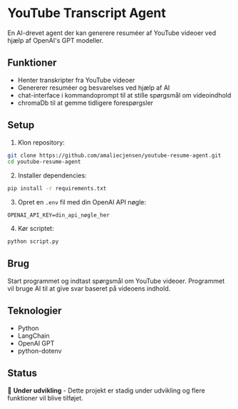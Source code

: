 # YouTube Transcript Agent

En AI-drevet agent der kan generere resuméer af YouTube videoer ved hjælp af OpenAI's GPT modeller.

## Funktioner

- Henter transkripter fra YouTube videoer
- Genererer resuméer og besvarelses ved hjælp af AI
- chat-interface i kommandoprompt til at stille spørgsmål om videoindhold
- chromaDb til at gemme tidligere forespørgsler 

## Setup

1. Klon repository:
```bash
git clone https://github.com/amaliecjensen/youtube-resume-agent.git
cd youtube-resume-agent
```

2. Installer dependencies:
```bash
pip install -r requirements.txt
```

3. Opret en `.env` fil med din OpenAI API nøgle:
```
OPENAI_API_KEY=din_api_nøgle_her
```

4. Kør scriptet:
```bash
python script.py
```

## Brug

Start programmet og indtast spørgsmål om YouTube videoer. Programmet vil bruge AI til at give svar baseret på videoens indhold.

## Teknologier

- Python
- LangChain
- OpenAI GPT
- python-dotenv

## Status

🚧 **Under udvikling** - Dette projekt er stadig under udvikling og flere funktioner vil blive tilføjet.
